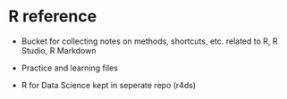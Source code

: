 # R reference

* Bucket for collecting notes on methods, shortcuts, etc. related to R, R Studio, R Markdown 

* Practice and learning files

* R for Data Science kept in seperate repo (r4ds)
